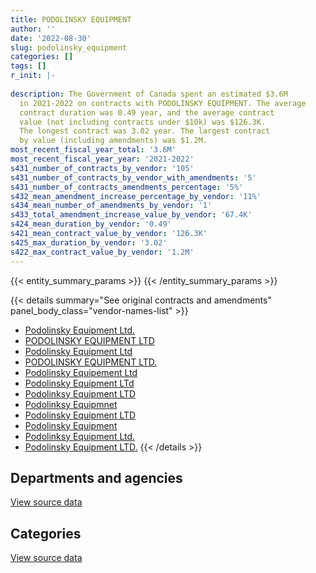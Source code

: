 ```yaml
---
title: PODOLINSKY EQUIPMENT
author: ''
date: '2022-08-30'
slug: podolinsky_equipment
categories: []
tags: []
r_init: |-
  
description: The Government of Canada spent an estimated $3.6M
  in 2021-2022 on contracts with PODOLINSKY EQUIPMENT. The average
  contract duration was 0.49 year, and the average contract
  value (not including contracts under $10k) was $126.3K.
  The longest contract was 3.02 year. The largest contract
  by value (including amendments) was $1.2M.
most_recent_fiscal_year_total: '3.6M'
most_recent_fiscal_year_year: '2021-2022'
s431_number_of_contracts_by_vendor: '105'
s431_number_of_contracts_by_vendor_with_amendments: '5'
s431_number_of_contracts_amendments_percentage: '5%'
s432_mean_amendment_increase_percentage_by_vendor: '11%'
s434_mean_number_of_amendments_by_vendor: '1'
s433_total_amendment_increase_value_by_vendor: '67.4K'
s424_mean_duration_by_vendor: '0.49'
s421_mean_contract_value_by_vendor: '126.3K'
s425_max_duration_by_vendor: '3.02'
s422_max_contract_value_by_vendor: '1.2M'
---
```


<script src="/rmarkdown-libs/htmlwidgets/htmlwidgets.js"></script>
<link href="/rmarkdown-libs/datatables-css/datatables-crosstalk.css" rel="stylesheet" />
<script src="/rmarkdown-libs/datatables-binding/datatables.js"></script>
<script src="/rmarkdown-libs/jquery/jquery-3.6.0.min.js"></script>
<link href="/rmarkdown-libs/dt-core-bootstrap/css/dataTables.bootstrap.min.css" rel="stylesheet" />
<link href="/rmarkdown-libs/dt-core-bootstrap/css/dataTables.bootstrap.extra.css" rel="stylesheet" />
<script src="/rmarkdown-libs/dt-core-bootstrap/js/jquery.dataTables.min.js"></script>
<script src="/rmarkdown-libs/dt-core-bootstrap/js/dataTables.bootstrap.min.js"></script>
<link href="/rmarkdown-libs/crosstalk/css/crosstalk.min.css" rel="stylesheet" />
<script src="/rmarkdown-libs/crosstalk/js/crosstalk.min.js"></script>
<script src="/rmarkdown-libs/htmlwidgets/htmlwidgets.js"></script>
<link href="/rmarkdown-libs/datatables-css/datatables-crosstalk.css" rel="stylesheet" />
<script src="/rmarkdown-libs/datatables-binding/datatables.js"></script>
<script src="/rmarkdown-libs/jquery/jquery-3.6.0.min.js"></script>
<link href="/rmarkdown-libs/dt-core-bootstrap/css/dataTables.bootstrap.min.css" rel="stylesheet" />
<link href="/rmarkdown-libs/dt-core-bootstrap/css/dataTables.bootstrap.extra.css" rel="stylesheet" />
<script src="/rmarkdown-libs/dt-core-bootstrap/js/jquery.dataTables.min.js"></script>
<script src="/rmarkdown-libs/dt-core-bootstrap/js/dataTables.bootstrap.min.js"></script>
<link href="/rmarkdown-libs/crosstalk/css/crosstalk.min.css" rel="stylesheet" />
<script src="/rmarkdown-libs/crosstalk/js/crosstalk.min.js"></script>

{{< entity_summary_params >}}
{{< /entity_summary_params >}}

{{< details summary="See original contracts and amendments" panel_body_class="vendor-names-list" >}}
- [Podolinsky Equipment Ltd.](https://search.open.canada.ca/en/ct/?sort=contract_value_f%20desc&page=1&search_text=%22Podolinsky%20Equipment%20Ltd.%22)
- [PODOLINSKY EQUIPMENT LTD](https://search.open.canada.ca/en/ct/?sort=contract_value_f%20desc&page=1&search_text=%22PODOLINSKY%20EQUIPMENT%20LTD%22)
- [Podolinsky Equipment Ltd](https://search.open.canada.ca/en/ct/?sort=contract_value_f%20desc&page=1&search_text=%22Podolinsky%20Equipment%20Ltd%22)
- [PODOLINSKY EQUIPMENT LTD.](https://search.open.canada.ca/en/ct/?sort=contract_value_f%20desc&page=1&search_text=%22PODOLINSKY%20EQUIPMENT%20LTD.%22)
- [Podolinsky Equipement Ltd](https://search.open.canada.ca/en/ct/?sort=contract_value_f%20desc&page=1&search_text=%22Podolinsky%20Equipement%20Ltd%22)
- [Podolinsky Equipment LTd](https://search.open.canada.ca/en/ct/?sort=contract_value_f%20desc&page=1&search_text=%22Podolinsky%20Equipment%20LTd%22)
- [Podolinksy Equipment LTD](https://search.open.canada.ca/en/ct/?sort=contract_value_f%20desc&page=1&search_text=%22Podolinksy%20Equipment%20LTD%22)
- [Podolinksy Equipmnet](https://search.open.canada.ca/en/ct/?sort=contract_value_f%20desc&page=1&search_text=%22Podolinksy%20Equipmnet%22)
- [Podolinsky Equipment LTD](https://search.open.canada.ca/en/ct/?sort=contract_value_f%20desc&page=1&search_text=%22Podolinsky%20Equipment%20LTD%22)
- [Podolinsky Equipment](https://search.open.canada.ca/en/ct/?sort=contract_value_f%20desc&page=1&search_text=%22Podolinsky%20Equipment%22)
- [Podolinksy Equipment Ltd.](https://search.open.canada.ca/en/ct/?sort=contract_value_f%20desc&page=1&search_text=%22Podolinksy%20Equipment%20Ltd.%22)
- [Podolinsky Equipment LTD.](https://search.open.canada.ca/en/ct/?sort=contract_value_f%20desc&page=1&search_text=%22Podolinsky%20Equipment%20LTD.%22)
{{< /details >}}

## Departments and agencies

<div id="htmlwidget-1" style="width:100%;height:auto;" class="datatables html-widget"></div>
<script type="application/json" data-for="htmlwidget-1">{"x":{"style":"bootstrap","filter":"none","vertical":false,"data":[["<a href=\"/departments/aafc-aac/\">Agriculture and Agri-Food Canada<\/a>","<a href=\"/departments/cfia-acia/\">Canadian Food Inspection Agency<\/a>","<a href=\"/departments/csa-asc/\">Canadian Space Agency<\/a>","<a href=\"/departments/csc-scc/\">Correctional Service of Canada<\/a>","<a href=\"/departments/dfo-mpo/\">Fisheries and Oceans Canada<\/a>","<a href=\"/departments/dnd-mdn/\">National Defence<\/a>","<a href=\"/departments/isc-sac/\">Indigenous Services Canada<\/a>","<a href=\"/departments/nrcan-rncan/\">Natural Resources Canada<\/a>","<a href=\"/departments/pc/\">Parks Canada<\/a>","<a href=\"/departments/rcmp-grc/\">Royal Canadian Mounted Police<\/a>","<a href=\"/departments/tc/\">Transport Canada<\/a>"],[21126.66,null,null,65521.69,68625.16,1063.53,null,null,null,108559.3,37792.34],[109606.8,null,null,393331.44,210327.93,459231.12,96994.86,null,269755.56,null,null],[261336.65,null,null,559322.36,183963.43,363013.13,27979.29,33022.25,290707.19,null,null],[827753.45,112146.85,38907.08,917377.51,249750.2,589318.13,null,null,177416.46,46246.6,676410]],"container":"<table class=\"table table-striped table-hover row-border order-column display\">\n  <thead>\n    <tr>\n      <th>Department<\/th>\n      <th>2018-2019<\/th>\n      <th>2019-2020<\/th>\n      <th>2020-2021<\/th>\n      <th>2021-2022<\/th>\n    <\/tr>\n  <\/thead>\n<\/table>","options":{"order":[[4,"desc"]],"pageLength":10,"autoWidth":true,"columnDefs":[{"targets":1,"render":"function(data, type, row, meta) {\n    return type !== 'display' ? data : DTWidget.formatCurrency(data, \"$\", 2, 3, \",\", \".\", true, null);\n  }"},{"targets":2,"render":"function(data, type, row, meta) {\n    return type !== 'display' ? data : DTWidget.formatCurrency(data, \"$\", 2, 3, \",\", \".\", true, null);\n  }"},{"targets":3,"render":"function(data, type, row, meta) {\n    return type !== 'display' ? data : DTWidget.formatCurrency(data, \"$\", 2, 3, \",\", \".\", true, null);\n  }"},{"targets":4,"render":"function(data, type, row, meta) {\n    return type !== 'display' ? data : DTWidget.formatCurrency(data, \"$\", 2, 3, \",\", \".\", true, null);\n  }"},{"width":"16%","targets":[1,2,3,4]},{"className":"dt-right","targets":[1,2,3,4]}],"orderClasses":false}},"evals":["options.columnDefs.0.render","options.columnDefs.1.render","options.columnDefs.2.render","options.columnDefs.3.render"],"jsHooks":[]}</script>
<p class="text-right">
<a href="https://github.com/GoC-Spending/contracts-data/tree/main/data/out/vendors/podolinsky_equipment/summary_by_fiscal_year_by_department.csv" class="source-data-link btn btn-link">View source data</a>
</p>

## Categories

<div id="htmlwidget-2" style="width:100%;height:auto;" class="datatables html-widget"></div>
<script type="application/json" data-for="htmlwidget-2">{"x":{"style":"bootstrap","filter":"none","vertical":false,"data":[["<a href=\"/categories/facilities_and_construction/\">Facilities and construction<\/a>","<a href=\"/categories/defence/\">Defence<\/a>","<a href=\"/categories/information_technology/\">Information technology<\/a>","<a href=\"/categories/transportation_and_logistics/\">Transportation and logistics<\/a>","<a href=\"/categories/industrial_products_and_services/\">Industrial products and services<\/a>"],[null,1063.53,37792.34,263832.82,null],[null,459231.12,66594.5,803094.16,210327.93],[null,363013.13,null,1181299.71,175031.45],[14608.65,560906.53,312246.6,2733761.54,13802.95]],"container":"<table class=\"table table-striped table-hover row-border order-column display\">\n  <thead>\n    <tr>\n      <th>Category<\/th>\n      <th>2018-2019<\/th>\n      <th>2019-2020<\/th>\n      <th>2020-2021<\/th>\n      <th>2021-2022<\/th>\n    <\/tr>\n  <\/thead>\n<\/table>","options":{"order":[[4,"desc"]],"dom":"t","pageLength":30,"autoWidth":true,"columnDefs":[{"targets":1,"render":"function(data, type, row, meta) {\n    return type !== 'display' ? data : DTWidget.formatCurrency(data, \"$\", 2, 3, \",\", \".\", true, null);\n  }"},{"targets":2,"render":"function(data, type, row, meta) {\n    return type !== 'display' ? data : DTWidget.formatCurrency(data, \"$\", 2, 3, \",\", \".\", true, null);\n  }"},{"targets":3,"render":"function(data, type, row, meta) {\n    return type !== 'display' ? data : DTWidget.formatCurrency(data, \"$\", 2, 3, \",\", \".\", true, null);\n  }"},{"targets":4,"render":"function(data, type, row, meta) {\n    return type !== 'display' ? data : DTWidget.formatCurrency(data, \"$\", 2, 3, \",\", \".\", true, null);\n  }"},{"width":"16%","targets":[1,2,3,4]},{"className":"dt-right","targets":[1,2,3,4]}],"orderClasses":false,"lengthMenu":[10,25,30,50,100]}},"evals":["options.columnDefs.0.render","options.columnDefs.1.render","options.columnDefs.2.render","options.columnDefs.3.render"],"jsHooks":[]}</script>
<p class="text-right">
<a href="https://github.com/GoC-Spending/contracts-data/tree/main/data/out/vendors/podolinsky_equipment/summary_by_fiscal_year_by_category.csv" class="source-data-link btn btn-link">View source data</a>
</p>
